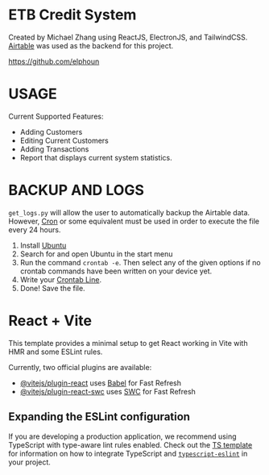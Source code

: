# ETB Credit System
Created by Michael Zhang using ReactJS, ElectronJS, and TailwindCSS. [Airtable](https://airtable.com/) was used as the backend for this project.

https://github.com/elphoun

# USAGE
Current Supported Features:
- Adding Customers
- Editing Current Customers
- Adding Transactions
- Report that displays current system statistics.

# BACKUP AND LOGS
`get_logs.py` will allow the user to automatically backup the Airtable data. However, [Cron](https://en.wikipedia.org/wiki/Cron) or some equivalent must be used in order to execute the file every 24 hours. 

1. Install [Ubuntu](https://ubuntu.com/)
2. Search for and open Ubuntu in the start menu
3. Run the command `crontab -e`. Then select any of the given options if no crontab commands have been written on your device yet. 
4. Write your [Crontab Line](https://help.ubuntu.com/community/CronHowto).
5. Done! Save the file.





# React + Vite

This template provides a minimal setup to get React working in Vite with HMR and some ESLint rules.

Currently, two official plugins are available:

- [@vitejs/plugin-react](https://github.com/vitejs/vite-plugin-react/blob/main/packages/plugin-react) uses [Babel](https://babeljs.io/) for Fast Refresh
- [@vitejs/plugin-react-swc](https://github.com/vitejs/vite-plugin-react/blob/main/packages/plugin-react-swc) uses [SWC](https://swc.rs/) for Fast Refresh

## Expanding the ESLint configuration

If you are developing a production application, we recommend using TypeScript with type-aware lint rules enabled. Check out the [TS template](https://github.com/vitejs/vite/tree/main/packages/create-vite/template-react-ts) for information on how to integrate TypeScript and [`typescript-eslint`](https://typescript-eslint.io) in your project.
